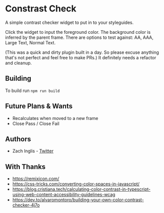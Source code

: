 # Constrast Check

A simple contrast checker widget to put in to your styleguides.

[Figma Plugin]:(https://www.figma.com/community/widget/1123669584321839030/Contrast-Checker---Easy-testing)

Click the widget to input the foreground color. The background color is inferred by the parent frame. There are options to test against: AA, AAA, Large Text, Normal Text.

(This was a quick and dirty plugin built in a day. So please excuse anything that's not perfect and feel free to make PRs.) It definitely needs a refactor and cleanup.

## Building

To build run `npm run build`

## Future Plans & Wants
- Recalculates when moved to a new frame
- Close Pass / Close Fail

## Authors
- Zach Inglis - [Twitter](https://twitter.com/zachinglis)

## With Thanks
- https://remixicon.com/
- https://css-tricks.com/converting-color-spaces-in-javascript/
- https://blog.cristiana.tech/calculating-color-contrast-in-typescript-using-web-content-accessibility-guidelines-wcag
- https://dev.to/alvaromontoro/building-your-own-color-contrast-checker-4j7o

